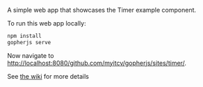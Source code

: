 A simple web app that showcases the Timer example component.

To run this web app locally:

```bash
npm install
gopherjs serve
```

Now navigate to [http://localhost:8080/github.com/myitcv/gopherjs/sites/timer/](http://localhost:8080/github.com/myitcv/gopherjs/sites/timer/).

See [the wiki](https://github.com/myitcv/gopherjs/wiki) for more details
